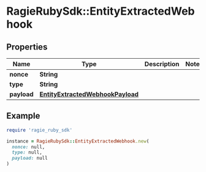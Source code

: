 # RagieRubySdk::EntityExtractedWebhook

## Properties

| Name | Type | Description | Notes |
| ---- | ---- | ----------- | ----- |
| **nonce** | **String** |  |  |
| **type** | **String** |  |  |
| **payload** | [**EntityExtractedWebhookPayload**](EntityExtractedWebhookPayload.md) |  |  |

## Example

```ruby
require 'ragie_ruby_sdk'

instance = RagieRubySdk::EntityExtractedWebhook.new(
  nonce: null,
  type: null,
  payload: null
)
```

